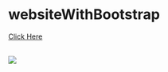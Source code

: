 # websiteWithBootstrap
[Click Here](https://ridvankoseler.github.io/websiteWithBootstrap/)<br><br>

![](Animation3.gif)
